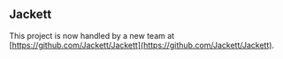 ## Jackett

This project is now handled by a new team at [https://github.com/Jackett/Jackett](https://github.com/Jackett/Jackett).